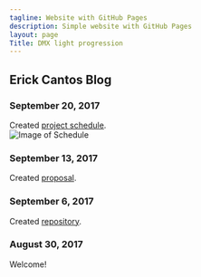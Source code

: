```yaml
---
tagline: Website with GitHub Pages
description: Simple website with GitHub Pages
layout: page
Title: DMX light progression 
---
```


Erick Cantos Blog
-------------

 

### September 20, 2017

Created [project schedule](https://github.com/ErickCantos13/SensorEffector/blob/master/ErickCantosHardwareProject.gan).  
![Image of Schedule](https://raw.githubusercontent.com/ErickCantos13/SensorEffector/master/Images/gantChart.JPG)

### September 13, 2017

Created [proposal](https://github.com/ErickCantos13/SensorEffector/blob/master/documentation/ProposalContentStudentNameRev02.pdf).

### September 6, 2017

Created [repository](https://github.com/six0four/StudentSenseHat).

### August 30, 2017

Welcome!
